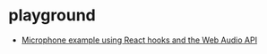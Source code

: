 # playground

- [Microphone example using React hooks and the Web Audio API](./web-audio/react-audio-hooks)
